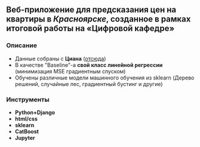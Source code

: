 ## Веб-приложение для предсказания цен на квартиры в *Красноярске*, созданное в рамках итоговой работы на «Цифровой кафедре»

### Описание
* Данные собраны с __Циана__ ([отсюда](https://krasnoyarsk.cian.ru/cat.php?deal_type=sale&engine_version=2&offer_type=flat&region=4827))
* В качестве "Baseline"-а __свой класс линейной регрессии__ (минимизация MSE градиентным спуском)
* Обучены различные модели машинного обучения из sklearn (Дерево решений, случайные лес, градиентный бустинг и другие)

### Инструменты
*  __Python+Django__
* __html/css__
* __sklearn__
* __CatBoost__
* __Jupyter__
